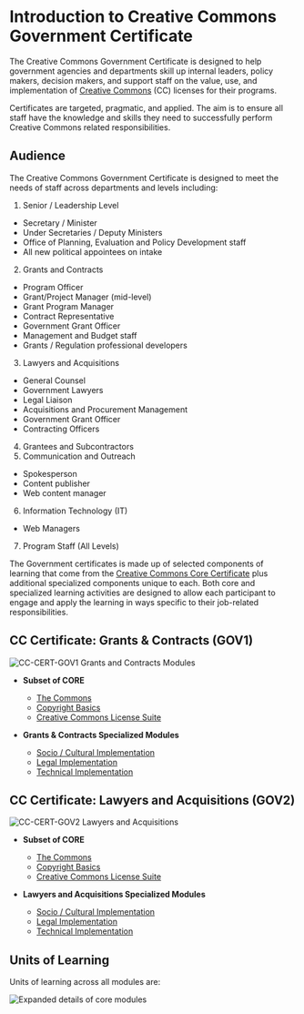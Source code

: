 # Introduction to Creative Commons Government Certificate

The Creative Commons Government Certificate is designed to help government agencies and departments skill up internal leaders, policy makers, decision makers, and support staff on the value, use, and implementation of [Creative Commons](http://creativecommons.org) (CC) licenses for their programs. 

Certificates are targeted, pragmatic, and applied. The aim is to ensure all staff have the knowledge and skills they need to successfully perform Creative Commons related responsibilities.

## Audience

The Creative Commons Government Certificate is designed to meet the needs of staff across departments and levels including:

1. Senior / Leadership Level
  * Secretary / Minister
  * Under Secretaries / Deputy Ministers
  * Office of Planning, Evaluation and Policy Development staff
  * All new political appointees on intake
2. Grants and Contracts 
  * Program Officer
  * Grant/Project Manager (mid-level)
  * Grant Program Manager
  * Contract Representative
  * Government Grant Officer
  * Management and Budget staff
  * Grants / Regulation professional developers
3. Lawyers and Acquisitions
  * General Counsel 
  * Government Lawyers
  * Legal Liaison
  * Acquisitions and Procurement Management
  * Government Grant Officer
  * Contracting Officers
4. Grantees and Subcontractors
5. Communication and Outreach
  * Spokesperson
  * Content publisher
  * Web content manager
6. Information Technology (IT)
  * Web Managers
7. Program Staff (All Levels)

The Government certificates is made up of selected components of learning that come from the [Creative Commons Core Certificate](../core/index.md) plus additional specialized components unique to each. Both core and specialized learning activities are designed to allow each participant to engage and apply the learning in ways specific to their job-related responsibilities.

## CC Certificate: Grants & Contracts (GOV1)

![CC-CERT-GOV1 Grants and Contracts Modules](https://github.com/creativecommons/cc-cert-map/blob/master/img/gov1.jpg "GOV1  Grants and Contracts Modules") 


* **Subset of CORE**
  * [The Commons](commons-gov1.md)
  * [Copyright Basics](copyright-gov1.md)
  * [Creative Commons License Suite](gov1.md)


* **Grants & Contracts Specialized Modules**
  * [Socio / Cultural Implementation](social-cultural-gov1.md)
  * [Legal Implementation](legal-gov1.md)
  * [Technical Implementation](technical-gov1.md)
  

  
## CC Certificate: Lawyers and Acquisitions (GOV2)

![CC-CERT-GOV2  Lawyers and Acquisitions](https://github.com/creativecommons/cc-cert-map/blob/master/img/gov2.jpg "GOV2   Lawyers and Acquisitions Modules") 

* **Subset of CORE**
  * [The Commons](commons-gov2.md)
  * [Copyright Basics](copyright-gov2.md)
  * [Creative Commons License Suite](gov2.md)

* **Lawyers and Acquisitions Specialized Modules**
  * [Socio / Cultural Implementation](social-cultural-gov2.md)
  * [Legal Implementation](legal-gov2.md)
  * [Technical Implementation](technical-gov2.md)

## Units of Learning

Units of learning across all modules are:

![Expanded details of core modules](https://github.com/creativecommons/cc-cert-map/blob/master/img/UnitsofLearning2.jpg "Each CORE module breaks down further into units of learning")



